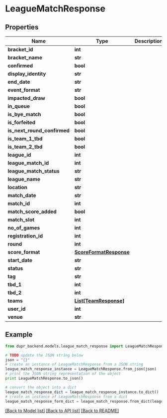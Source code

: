 # LeagueMatchResponse


## Properties
Name | Type | Description | Notes
------------ | ------------- | ------------- | -------------
**bracket_id** | **int** |  | 
**bracket_name** | **str** |  | 
**confirmed** | **bool** |  | [optional] 
**display_identity** | **str** |  | 
**end_date** | **str** |  | 
**event_format** | **str** |  | 
**impacted_draw** | **bool** |  | 
**in_queue** | **bool** |  | [optional] 
**is_bye_match** | **bool** |  | 
**is_forfeited** | **bool** |  | [optional] 
**is_next_round_confirmed** | **bool** |  | 
**is_team_1_tbd** | **bool** |  | [optional] 
**is_team_2_tbd** | **bool** |  | [optional] 
**league_id** | **int** |  | 
**league_match_id** | **int** |  | 
**league_match_status** | **str** |  | [optional] 
**league_name** | **str** |  | 
**location** | **str** |  | 
**match_date** | **str** |  | 
**match_id** | **int** |  | [optional] 
**match_score_added** | **bool** |  | [optional] 
**match_slot** | **int** |  | 
**no_of_games** | **int** |  | [optional] 
**registration_id** | **int** |  | 
**round** | **int** |  | [optional] 
**score_format** | [**ScoreFormatResponse**](ScoreFormatResponse.md) |  | 
**start_date** | **str** |  | 
**status** | **str** |  | [optional] 
**tag** | **str** |  | [optional] 
**tbd_1** | **int** |  | 
**tbd_2** | **int** |  | 
**teams** | [**List[TeamResponse]**](TeamResponse.md) |  | 
**user_id** | **int** |  | [optional] 
**venue** | **str** |  | 

## Example

```python
from dupr_backend.models.league_match_response import LeagueMatchResponse

# TODO update the JSON string below
json = "{}"
# create an instance of LeagueMatchResponse from a JSON string
league_match_response_instance = LeagueMatchResponse.from_json(json)
# print the JSON string representation of the object
print LeagueMatchResponse.to_json()

# convert the object into a dict
league_match_response_dict = league_match_response_instance.to_dict()
# create an instance of LeagueMatchResponse from a dict
league_match_response_form_dict = league_match_response.from_dict(league_match_response_dict)
```
[[Back to Model list]](../README.md#documentation-for-models) [[Back to API list]](../README.md#documentation-for-api-endpoints) [[Back to README]](../README.md)


